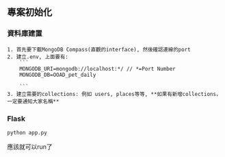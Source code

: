 ## 專案初始化
### 資料庫建置
    1. 首先要下載MongoDB Compass(直觀的interface), 然後確認連線的port
    2. 建立.env, 上面要有:
        ```
        MONGODB_URI=mongodb://localhost:*/ // *=Port Number
        MONGODB_DB=OOAD_pet_daily
        
        ```
    3. 建立需要的collections: 例如 users, places等等, **如果有新增collections，一定要通知大家名稱**

### Flask
```bash
python app.py
```
應該就可以run了